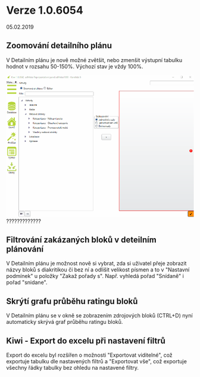 # Verze 1.0.6054
05.02.2019

## Zoomování detailního plánu

V Detailním plánu je nově možné zvětšit, nebo zmenšit výstupní tabulku hodnot v rozsahu 50-150%. Výchozí stav je vždy 100%.

![Kategorizace webů](../data/kategorizace.gif "Kategorizace webů")?????????????

## Filtrování zakázaných bloků v deteilním plánování

V Detailním plánu je možnost nově si vybrat, zda si uživatel přeje zobrazit názvy bloků s diakritikou či bez ní a odlišit velikost písmen a to v "Nastavní podmínek" u položky "Zakaž pořady s". Např. vyhledá pořad "Snídaně" i pořad "snidane".

## Skrýtí grafu průběhu ratingu bloků

V Detailním plánu se v okně se zobrazením zdrojových bloků (CTRL+D) nyní automaticky skrývá graf průběhu ratingu bloků.

## Kiwi - Export do excelu při nastavení filtrů

Export do excelu byl rozšířen o možnosti "Exportovat viditelné", což exportuje tabulku dle nastavených filtrů a "Exportovat vše", což exportuje všechny řádky tabulky bez ohledu na nastavené filtry.



